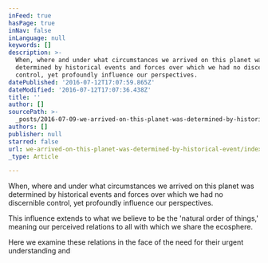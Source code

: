 ```yaml
---
inFeed: true
hasPage: true
inNav: false
inLanguage: null
keywords: []
description: >-
  When, where and under what circumstances we arrived on this planet was
  determined by historical events and forces over which we had no discernible
  control, yet profoundly influence our perspectives.
datePublished: '2016-07-12T17:07:59.865Z'
dateModified: '2016-07-12T17:07:36.438Z'
title: ''
author: []
sourcePath: >-
  _posts/2016-07-09-we-arrived-on-this-planet-was-determined-by-historical-event.md
authors: []
publisher: null
starred: false
url: we-arrived-on-this-planet-was-determined-by-historical-event/index.html
_type: Article

---
```

When, where and under what circumstances we arrived on this planet was determined by historical events and forces over which we had no discernible control, yet profoundly influence our perspectives.

This influence extends to what we believe to be the 'natural order of things,' meaning our perceived relations to all with which we share the ecosphere.

Here we examine these relations in the face of the need for their urgent understanding and